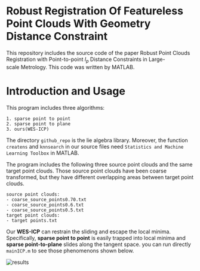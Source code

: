 
# Robust Registration Of Featureless Point Clouds  With Geometry Distance Constraint
This repository includes the source code of the paper Robust Point Clouds Registration with Point-to-point $l_p$ Distance Constraints in Large-scale Metrology.
This code was written by MATLAB.
# Introduction and Usage
This program includes three algorithms:
```
1. sparse point to point
2. sparse point to plane
3. ours(WES-ICP)
```
The directory `github_repo` is the lie algebra library. Moreover, the function `createns` and `knnsearch` in our source files need `Statistics and Machine Learning Toolbox` in MATLAB.

The program includes the following three source point clouds and the same target point clouds.
Those source point clouds have been coarse transformed, but they have different overlapping areas between target point clouds.
```
source point clouds:
- coarse_source_points0.70.txt
- coarse_source_points0.6.txt
- coarse_source_points0.5.txt
target point clouds:
- target points.txt
```



Our **WES-ICP** can restrain the sliding and escape the local minima. Specifically, **sparse point to point** is easily trapped into local minima and **sparse point-to-plane** slides along the tangent space. 
you can run directly `mainICP.m` to see those phenomenons shown below.

![results](https://github.com/Timbersaw-wangzw/WES-ICP-M/blob/master/result.jpg)
